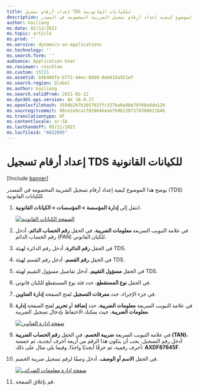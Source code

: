 ```yaml
---
title: إعداد أرقام تسجيل TDS للكيانات القانونية
description: يوضح هذا الموضوع كيفية إعداد أرقام تسجيل الضريبة المخصومة في المصدر (TDS) للكيانات القانونية.
author: kailiang
ms.date: 02/12/2021
ms.topic: article
ms.prod: ''
ms.service: dynamics-ax-applications
ms.technology: ''
ms.search.form: ''
audience: Application User
ms.reviewer: roschlom
ms.custom: 15721
ms.assetid: b4b406fa-b772-44ec-8dd8-8eb818a921ef
ms.search.region: Global
ms.author: kailiang
ms.search.validFrom: 2021-02-12
ms.dyn365.ops.version: AX 10.0.17
ms.openlocfilehash: 3550b2b7b305702ffc337ba0a9bb79f60a9de120
ms.sourcegitcommit: 08ce2a9ca1f02064beabfb9b228717d39882164b
ms.translationtype: HT
ms.contentlocale: ar-SA
ms.lasthandoff: 05/11/2021
ms.locfileid: "6022995"
---
```

# <a name="set-up-tds-registration-numbers-for-legal-entities"></a>إعداد أرقام تسجيل TDS للكيانات القانونية

[!include [banner](../includes/banner.md)]

يوضح هذا الموضوع كيفية إعداد أرقام تسجيل الضريبة المخصومة في المصدر (TDS) للكيانات القانونية.

1. انتقل إلى **إدارة المؤسسة \> المؤسسات \> الكيانات القانونية**.

    [![الصفحة الكيانات القانونية](./media/apac-ind-TDS-4.png)](./media/apac-ind-TDS-4.png)

2. في علامة التبويب السريعة **معلومات الضريبة**، في الحقل **رقم الحساب الدائم**، أدخل رقم الحساب الدائم (PAN) للكيان القانوني.
3. في الحقل **رقم الدائرة**، أدخل رقم الدائرة لهيئة TDS.
4. في الحقل **رقم القسم**، أدخل رقم القسم لهيئة TDS.
5. في الحقل **مسؤول التقييم**، أدخل تفاصيل مسؤول التقييم لهيئة TDS.
6. في الحقل **نوع المستقطع**، حدد فئة نوع المستقطع للكيان قانوني.
7. في جزء الإجراء، حدد **معرفات التسجيل** لفتح الصفحة **إدارة العناوين**.
8. في علامة التبويب السريعة **معلومات الضريبة**، حدد **إضافة** أو **تحرير** لفتح الصفحة **إدارة معلومات الضريبة**، حيث يمكنك الاحتفاظ بإدخال تسجيل الضريبة.

    [![صفحة إدارة العناوين](./media/apac-ind-TDS-5.png)](./media/apac-ind-TDS-5.png)

9. في علامة التبويب السريعة **ضريبة الخصم**، في الحقل **رقم الحساب الضريبة (TAN)**، أدخل رقم التسجيل. يجب أن يتكون هذا الرقم من أربعة أحرف أبجدية، ثم خمسة أحرف رقمية، ثم حرفًا أبجديًا واحدًا. وفيما يلي مثال على ذلك: **AXDF87645F**.
10. في الحقل **الاسم أو الوصف**، أدخل وصفًا لرقم تسجيل ضريبة الخصم.

    [![صفحة إدارة معلومات الضرائب](./media/apac-ind-TDS-5-1.png)](./media/apac-ind-TDS-5-1.png)

11. قم بإغلاق الصفحة.

